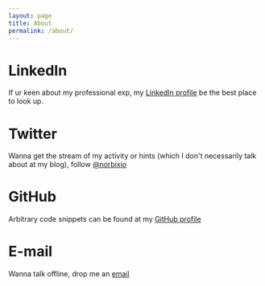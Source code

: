 ```yaml
---
layout: page
title: About
permalink: /about/
---
```


# LinkedIn

If ur keen about my professional exp, my [LinkedIn profile](https://linkedin.com/in/norbix) be the best place to look up. 

# Twitter

Wanna get the stream of my activity or hints (which I don't necessarily talk about at my blog), follow [@norbixio](https://twitter.com/norbixio)

# GitHub

Arbitrary code snippets can be found at my [GitHub profile](https://github.com/norbix)

# E-mail

Wanna talk offline, drop me an [email](mailto:norbert.jakubczak@gmail.com) 
